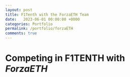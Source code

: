```yaml
---
layout: post
title: F1Tenth with the ForzaETH Team
date:   2023-06-01 00:00:00 +0000
categories: Portfolio
permalink: /portfolio/forzaETH
comments: true
---
```


# Competing in F1TENTH with *ForzaETH*
